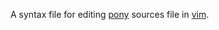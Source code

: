 
A syntax file for editing [pony](http://ponylang.org) sources file
in [vim](http://www.vim.org/).

